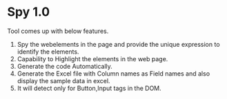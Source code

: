 # Spy 1.0

Tool comes up with below features.

1. Spy the webelements in the page and provide the unique expression to identify the elements.
2. Capability to Highlight the elements in the web page.
3. Generate the code Automatically.
4. Generate the Excel file with Column names as Field names and also display the sample data in excel.
5. It will detect only for Button,Input tags in the DOM.
